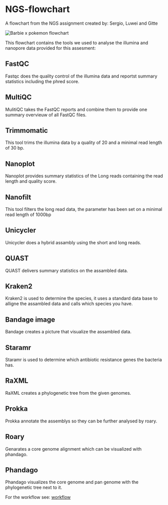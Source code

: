 # NGS-flowchart
A flowchart from the NGS assignment 
created by: Sergio, Luwei and Gitte

![Barbie x pokemon flowchart](https://user-images.githubusercontent.com/127951831/229088680-22c36fa6-1685-4f83-aad4-b80245acbbe5.png)

This flowchart contains the tools we used to analyse the illumina and nanopore data provided for this assesment:

## FastQC

Fastqc does the quality control of the illumina data and reportst summary statistics including the phred score.

## MultiQC

MulitiQC takes the FastQC reports and combine them to provide one summary overvieuw of all FastQC files.

## Trimmomatic

This tool trims the illumina data by a quality of 20 and a minimal read length of 30 bp.

## Nanoplot

Nanoplot provides summary statistics of the Long reads containing the read length and quality score.

## Nanofilt

This tool filters the long read data, the parameter has been set on a minimal read length of 1000bp

## Unicycler

Unicycler does a hybrid assambly using the short and long reads. 

## QUAST

QUAST delivers summary statistics on the assambled data.

## Kraken2

Kraken2 is used to determine the species, it uses a standard data base to alligne the assambled data and calls which species you have.

## Bandage image

Bandage creates a picture that visualize the assambled data.

## Staramr

Staramr is used to determine which antibiotic resistance genes the bacteria has.

## RaXML

RaXML creates a phylogenetic tree from the given genomes.

## Prokka

Prokka annotate the assemblys so they can be further analysed by roary.


## Roary

Genarates a core genome alignment which can be visualized with phandago.

## Phandago

Phandago visualizes the core genome and pan genome with the phylogenetic tree next to it.

For the workflow see: [workflow](https://github.com/sergio2447/NGS-flowchart/blob/main/Galaxy-Workflow-NGS_assignment_final_try.ga)
